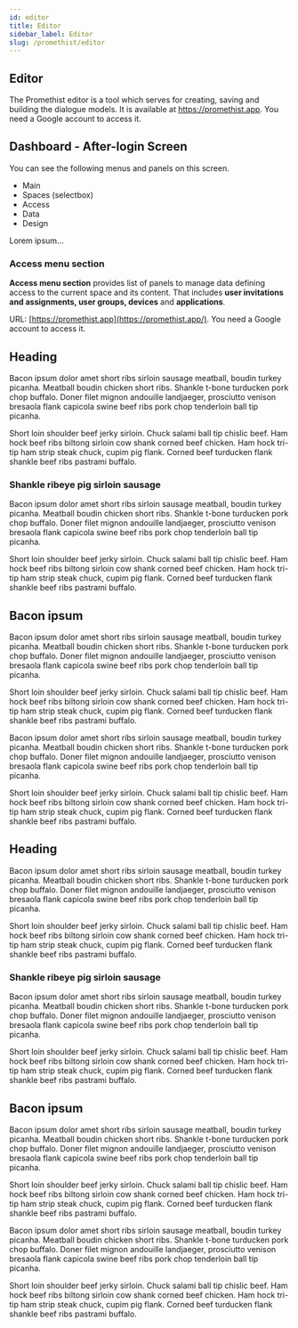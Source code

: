 ```yaml
---
id: editor
title: Editor
sidebar_label: Editor
slug: /promethist/editor
---
```


## Editor
<!-- tooltipid:1, voicebotid:1 -->
The Promethist editor is a tool which serves for creating, saving and building the dialogue models. It is available at https://promethist.app. You need a Google account to access it.
<!-- /tooltipid:1, /voicebotid:1 -->

## Dashboard - After-login Screen

You can see the following menus and panels on this screen.
- Main 
- Spaces (selectbox)
- Access
- Data
- Design

Lorem ipsum...

### Access menu section
<!-- tooltipid: popover286566 -->
**Access menu section** provides list of panels to manage data defining access to the current space and its content. That includes **user invitations and assignments, user groups, devices** and **applications**.
<!-- /tooltipid: popover286566 -->

URL: [https://promethist.app](https://promethist.app/). You need a Google account to access it.

## Heading

Bacon ipsum dolor amet short ribs sirloin sausage meatball, boudin turkey picanha. Meatball boudin chicken short ribs. Shankle t-bone turducken pork chop buffalo. Doner filet mignon andouille landjaeger, prosciutto venison bresaola flank capicola swine beef ribs pork chop tenderloin ball tip picanha.

Short loin shoulder beef jerky sirloin. Chuck salami ball tip chislic beef. Ham hock beef ribs biltong sirloin cow shank corned beef chicken. Ham hock tri-tip ham strip steak chuck, cupim pig flank. Corned beef turducken flank shankle beef ribs pastrami buffalo.

### Shankle ribeye pig sirloin sausage

Bacon ipsum dolor amet short ribs sirloin sausage meatball, boudin turkey picanha. Meatball boudin chicken short ribs. Shankle t-bone turducken pork chop buffalo. Doner filet mignon andouille landjaeger, prosciutto venison bresaola flank capicola swine beef ribs pork chop tenderloin ball tip picanha.

Short loin shoulder beef jerky sirloin. Chuck salami ball tip chislic beef. Ham hock beef ribs biltong sirloin cow shank corned beef chicken. Ham hock tri-tip ham strip steak chuck, cupim pig flank. Corned beef turducken flank shankle beef ribs pastrami buffalo.

## Bacon ipsum 

Bacon ipsum dolor amet short ribs sirloin sausage meatball, boudin turkey picanha. Meatball boudin chicken short ribs. Shankle t-bone turducken pork chop buffalo. Doner filet mignon andouille landjaeger, prosciutto venison bresaola flank capicola swine beef ribs pork chop tenderloin ball tip picanha.

Short loin shoulder beef jerky sirloin. Chuck salami ball tip chislic beef. Ham hock beef ribs biltong sirloin cow shank corned beef chicken. Ham hock tri-tip ham strip steak chuck, cupim pig flank. Corned beef turducken flank shankle beef ribs pastrami buffalo.

Bacon ipsum dolor amet short ribs sirloin sausage meatball, boudin turkey picanha. Meatball boudin chicken short ribs. Shankle t-bone turducken pork chop buffalo. Doner filet mignon andouille landjaeger, prosciutto venison bresaola flank capicola swine beef ribs pork chop tenderloin ball tip picanha.

Short loin shoulder beef jerky sirloin. Chuck salami ball tip chislic beef. Ham hock beef ribs biltong sirloin cow shank corned beef chicken. Ham hock tri-tip ham strip steak chuck, cupim pig flank. Corned beef turducken flank shankle beef ribs pastrami buffalo.

## Heading

Bacon ipsum dolor amet short ribs sirloin sausage meatball, boudin turkey picanha. Meatball boudin chicken short ribs. Shankle t-bone turducken pork chop buffalo. Doner filet mignon andouille landjaeger, prosciutto venison bresaola flank capicola swine beef ribs pork chop tenderloin ball tip picanha.

Short loin shoulder beef jerky sirloin. Chuck salami ball tip chislic beef. Ham hock beef ribs biltong sirloin cow shank corned beef chicken. Ham hock tri-tip ham strip steak chuck, cupim pig flank. Corned beef turducken flank shankle beef ribs pastrami buffalo.

### Shankle ribeye pig sirloin sausage

Bacon ipsum dolor amet short ribs sirloin sausage meatball, boudin turkey picanha. Meatball boudin chicken short ribs. Shankle t-bone turducken pork chop buffalo. Doner filet mignon andouille landjaeger, prosciutto venison bresaola flank capicola swine beef ribs pork chop tenderloin ball tip picanha.

Short loin shoulder beef jerky sirloin. Chuck salami ball tip chislic beef. Ham hock beef ribs biltong sirloin cow shank corned beef chicken. Ham hock tri-tip ham strip steak chuck, cupim pig flank. Corned beef turducken flank shankle beef ribs pastrami buffalo.

## Bacon ipsum 

Bacon ipsum dolor amet short ribs sirloin sausage meatball, boudin turkey picanha. Meatball boudin chicken short ribs. Shankle t-bone turducken pork chop buffalo. Doner filet mignon andouille landjaeger, prosciutto venison bresaola flank capicola swine beef ribs pork chop tenderloin ball tip picanha.

Short loin shoulder beef jerky sirloin. Chuck salami ball tip chislic beef. Ham hock beef ribs biltong sirloin cow shank corned beef chicken. Ham hock tri-tip ham strip steak chuck, cupim pig flank. Corned beef turducken flank shankle beef ribs pastrami buffalo.

Bacon ipsum dolor amet short ribs sirloin sausage meatball, boudin turkey picanha. Meatball boudin chicken short ribs. Shankle t-bone turducken pork chop buffalo. Doner filet mignon andouille landjaeger, prosciutto venison bresaola flank capicola swine beef ribs pork chop tenderloin ball tip picanha.

Short loin shoulder beef jerky sirloin. Chuck salami ball tip chislic beef. Ham hock beef ribs biltong sirloin cow shank corned beef chicken. Ham hock tri-tip ham strip steak chuck, cupim pig flank. Corned beef turducken flank shankle beef ribs pastrami buffalo.


